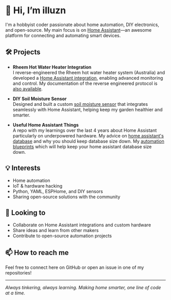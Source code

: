 # 👋 Hi, I’m illuzn

I'm a hobbyist coder passionate about home automation, DIY electronics, and open-source. My main focus is on [Home Assistant](https://www.home-assistant.io/)—an awesome platform for connecting and automating smart devices.

## 🛠️ Projects

- **Rheem Hot Water Heater Integration**  
  I reverse-engineered the Rheem hot water heater system (Australia) and developed a [Home Assistant integration](https://github.com/illuzn/rheem-eziset), enabling advanced monitoring and control. My documentation of the reverse engineered protocol is [also available](https://github.com/illuzn/Rheem-Eziset-Protocol).

- **DIY Soil Moisture Sensor**  
  Designed and built a custom [soil moisture sensor](https://github.com/illuzn/esphome-april-soil-moisture-sensor) that integrates seamlessly with Home Assistant, helping keep my garden healthier and smarter.

- **Useful Home Assistant Things**  
  A repo with my learnings over the last 4 years about Home Assistant particularly on underpowered hardware. My advice on [home assistant's database](https://github.com/illuzn/useful-homeassistant-things/blob/main/database/README.md) and why you should keep database size down. My [automation blueprints](https://github.com/illuzn/useful-homeassistant-things/blob/main/homeassistant-purge-entities-automation/README.md) which will help keep your home assistant database size down.
  
## 💡 Interests

- Home automation
- IoT & hardware hacking
- Python, YAML, ESPHome, and DIY sensors
- Sharing open-source solutions with the community

## 🚀 Looking to

- Collaborate on Home Assistant integrations and custom hardware
- Share ideas and learn from other makers
- Contribute to open-source automation projects

## 📫 How to reach me

Feel free to connect here on GitHub or open an issue in one of my repositories!

---

*Always tinkering, always learning. Making home smarter, one line of code at a time.*
